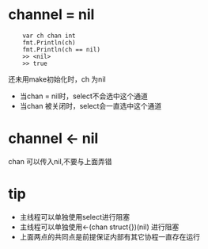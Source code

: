 # channel = nil
```
	var ch chan int
	fmt.Println(ch)
	fmt.Println(ch == nil)
	>> <nil>
	>> true
```
还未用make初始化时，ch 为nil

* 当chan = nil时，select不会选中这个通道
* 当chan 被关闭时，select会一直选中这个通道

# channel <- nil
chan 可以传入nil,不要与上面弄错

# tip
* 主线程可以单独使用select进行阻塞
* 主线程可以单独使用<-(chan struct{})(nil) 进行阻塞
* 上面两点的共同点是前提保证内部有其它协程一直存在运行


